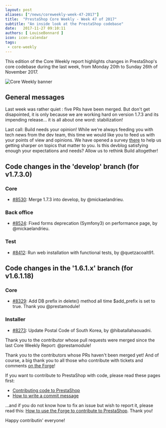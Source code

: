 ```yaml
---
layout: post
aliases: ["/news/coreweekly-week-47-2017"]
title:  "PrestaShop Core Weekly - Week 47 of 2017"
subtitle: "An inside look at the PrestaShop codebase"
date:   2017-11-27 09:10:11
authors: [ LouiseBonnard ]
icon: icon-calendar
tags:
 - core-weekly
---
```


This edition of the Core Weekly report highlights changes in PrestaShop's core codebase during the last week, from Monday 20th to Sunday 26th of November 2017.

![Core Weekly banner](/assets/images/2017/04/core_weekly_banner.jpg)


## General messages

Last week was rather quiet : five PRs have been merged. But don't get disapointed, it is only because we are working hard on version 1.7.3 and its impending release... it is all about one word: stabilization!

Last call: Build needs your opinion! While we're always feeding you with tech news from the dev team, this time we would like you to feed us with your points of view and opinions. We have opened a survey [there](http://build.prestashop.com/news/uncle-build-wants-you) to help us getting sharper on topics that matter to you. Is this devblog satisfying enough your expectations and needs? Allow us to rethink Build altogether!


## Code changes in the 'develop' branch (for v1.7.3.0)

### Core

* [#8530](https://github.com/PrestaShop/PrestaShop/pull/8530): Merge 1.7.3 into develop, by @mickaelandrieu.


### Back office

* [#8524](https://github.com/PrestaShop/PrestaShop/pull/8524): Fixed forms deprecation (Symfony3) on performance page, by @mickaelandrieu.


### Test

* [#8412](https://github.com/PrestaShop/PrestaShop/pull/8412): Run web installation with functional tests, by @quetzacoalt91.


## Code changes in the '1.6.1.x' branch (for v1.6.1.18)

### Core

* [#8329](https://github.com/PrestaShop/PrestaShop/pull/8329): Add DB prefix in delete() method all time $add_prefix is set to true. Thank you @prestamodule!


### Installer

* [#8273](https://github.com/PrestaShop/PrestaShop/pull/8273): Update Postal Code of South Korea, by @hibatallahaouadni.

Thank you to the contributor whose pull requests were merged since the last Core Weekly Report: @prestamodule!

Thank you to the contributors whose PRs haven't been merged yet! And of course, a big thank you to all those who contribute with tickets and comments [on the Forge](http://forge.prestashop.com/)!

If you want to contribute to PrestaShop with code, please read these pages first:

 * [Contributing code to PrestaShop](http://doc.prestashop.com/display/PS16/Contributing+code+to+PrestaShop)
 * [How to write a commit message](http://doc.prestashop.com/display/PS16/How+to+write+a+commit+message)

...and if you do not know how to fix an issue but wish to report it, please read this: [How to use the Forge to contribute to PrestaShop](http://doc.prestashop.com/display/PS16/How+to+use+the+Forge+to+contribute+to+PrestaShop). Thank you!

Happy contributin' everyone!
